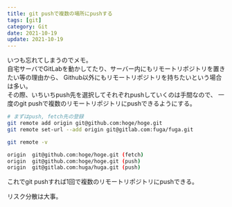 ```yaml
---
title: git pushで複数の場所にpushする
tags: [git]
category: Git
date: 2021-10-19
update: 2021-10-19
---
```


いつも忘れてしまうのでメモ。  
自宅サーバでGitLabを動かしてたり、サーバー内にもリモートリポジトリを置きたい等の理由から、
Github以外にもリモートリポジトリを持ちたいという場合は多い。  
その際、いちいちpush先を選択してそれぞれpushしていくのは手間なので、
一度のgit pushで複数のリモートリポジトリにpushできるようにする。

```bash
# まずはpush, fetch先の登録
git remote add origin git@github.com:hoge/hoge.git
git remote set-url --add origin git@gitlab.com:fuga/fuga.git

git remote -v

origin  git@github.com:hoge/hoge.git (fetch)
origin  git@github.com:hoge/hoge.git (push)
origin  git@gitlab.com:huga/huga.git (push)
```

これでgit pushすれば1回で複数のリモートリポジトリにpushできる。

リスク分散は大事。

